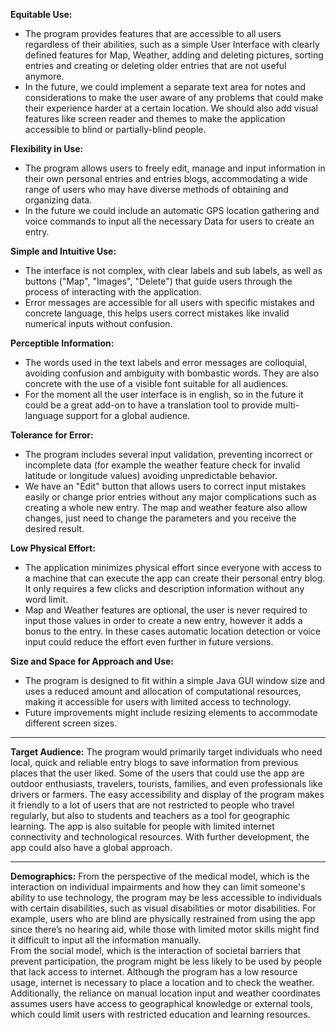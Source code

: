 **Equitable Use:**
- The program provides features that are accessible to all users regardless of their abilities, such as a simple User Interface with clearly defined features for Map, Weather, adding and deleting pictures, sorting entries and creating or deleting older entries that are not useful anymore.
- In the future, we could implement a separate text area for notes and considerations to make the user aware of any problems that could make their experience harder at a certain location. We should also add visual features like screen reader and themes to make the application accessible to blind or partially-blind people.

**Flexibility in Use:**
- The program allows users to freely edit, manage and input information in their own personal entries and entries blogs, accommodating a wide range of users who may have diverse methods of obtaining and organizing data.
- In the future we could include an automatic GPS location gathering and voice commands to input all the necessary Data for users to create an entry.

**Simple and Intuitive Use:**
- The interface is not complex, with clear labels and sub labels, as well as buttons  ("Map", "Images", "Delete") that guide users through the process of interacting with the application.
- Error messages are accessible for all users with specific mistakes and concrete language, this helps users correct mistakes like invalid numerical inputs without confusion.
  
**Perceptible Information:**
- The words used in the text labels and error messages are colloquial, avoiding confusion and ambiguity with bombastic words. They are also concrete with the use of a visible font suitable for all audiences.
- For the moment all the user interface is in english, so in the future it could be a great add-on to have a translation tool to provide multi-language support for a global audience.

**Tolerance for Error:**
- The program includes several input validation, preventing incorrect or incomplete data (for example the weather feature check for invalid latitude or longitude values) avoiding unpredictable behavior.
- We have an "Edit" button that allows users to correct input mistakes easily or change prior entries without any major complications such as creating a whole new entry. The map and weather feature also allow changes, just need to change the parameters and you receive the desired result.

**Low Physical Effort:**
- The application minimizes physical effort since everyone with access to a machine that can execute the app can create their personal entry blog. It only requires a few clicks and description information without any word limit.
- Map and Weather features are optional, the user is never required to input those values in order to create a new entry, however it adds a bonus to the entry. In these cases automatic location detection or voice input could reduce the effort even further in future versions.

**Size and Space for Approach and Use:**
- The program is designed to fit within a simple Java GUI window size and uses a reduced amount and allocation of computational resources, making it accessible for users with limited access to technology.
- Future improvements might include resizing elements to accommodate different screen sizes.
---
**Target Audience:**
The program would primarily target individuals who need local, quick and reliable entry blogs to save information from previous places that the user liked. Some of the users that could use the app are outdoor enthusiasts, travelers, tourists, families, and even professionals like drivers or farmers. The easy accessibility and display of the program makes it friendly to a lot of users that are not restricted to people who travel regularly, but also to students and teachers as a tool for geographic learning. The app is also suitable for people with limited internet connectivity and technological resources. With further development, the app could also have a global approach.

---
**Demographics:**
From the perspective of the medical model, which is the interaction on individual impairments and how they can limit someone's ability to use technology, the program may be less accessible to individuals with certain disabilities, such as visual disabilities or motor disabilities. For example, users who are blind are physically restrained from using the app since there’s no hearing aid, while those with limited motor skills might find it difficult to input all the information manually.\
From the social model, which is the interaction of societal barriers that prevent participation, the program might be less likely to be used by people that lack access to internet. Although the program has a low resource usage, internet is necessary to place a location and to check the weather. Additionally, the reliance on manual location input and weather coordinates assumes users have access to geographical knowledge or external tools, which could limit users with restricted education and learning resources.
